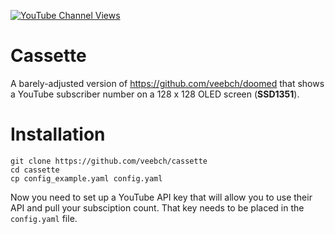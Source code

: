 
[![YouTube Channel Views](https://img.shields.io/youtube/channel/views/UCz5BOU9J9pB_O0B8-rDjCWQ?label=YouTube&style=social)](https://www.youtube.com/channel/UCz5BOU9J9pB_O0B8-rDjCWQ)

# Cassette

A barely-adjusted version of https://github.com/veebch/doomed that shows a YouTube subscriber number on a 128 x 128 OLED screen (**SSD1351**).

# Installation

  ```
  git clone https://github.com/veebch/cassette
  cd cassette
  cp config_example.yaml config.yaml
  ```
  
  Now you need to set up a YouTube API key that will allow you to use their API and pull your subsciption count. That key needs to be placed in the `config.yaml` file.
